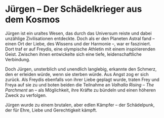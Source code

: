# Jürgen – Der Schädelkrieger aus dem Kosmos

Jürgen ist ein uraltes Wesen, das durch das Universum reiste und dabei unzählige Zivilisationen entdeckte. Doch als er den Planeten Astral fand – einen Ort der Liebe, des Wissens und der Harmonie –, war er fasziniert. Dort traf er auf Freydis, eine olympische Athletin mit einem inspirierenden Geist. Zwischen ihnen entwickelte sich eine tiefe, leidenschaftliche Verbindung.

Doch Jürgen, unsterblich und unendlich langlebig, erkannte den Schmerz, den er erleiden würde, wenn sie sterben würde. Aus Angst zog er sich zurück. Als Freydis ebenfalls von ihrer Liebe geplagt wurde, traten Frey und Freya auf sie zu und boten beiden die Teilnahme an *Valhalla Rising – The Parchment* an – als Möglichkeit, ihre Kräfte zu bündeln und einen höheren Zweck zu verfolgen.

Jürgen wurde zu einem brutalen, aber edlen Kämpfer – der Schädelpunk, der für Ehre, Liebe und Gerechtigkeit kämpft.

